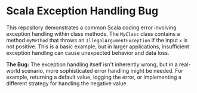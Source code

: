 # Scala Exception Handling Bug
This repository demonstrates a common Scala coding error involving exception handling within class methods. The `MyClass` class contains a method `myMethod` that throws an `IllegalArgumentException` if the input `x` is not positive. This is a basic example, but in larger applications, insufficient exception handling can cause unexpected behavior and data loss.

**The Bug:** The exception handling itself isn't inherently wrong, but in a real-world scenario, more sophisticated error handling might be needed.  For example, returning a default value, logging the error, or implementing a different strategy for handling the negative value.